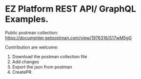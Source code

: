 # EZ Platform REST API/ GraphQL Examples.

Public postman collection: https://documenter.getpostman.com/view/1976316/S17wM5gG


Contribution are welcome:

1. Download the postman collection file
2. Add changes
3. Export the json from postman
4. CreatePR. 
